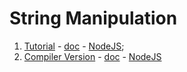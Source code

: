 # String Manipulation

1. [Tutorial](https://www.hackerearth.com/practice/data-structures-1/string-manipulation-1/basics-2/tutorial/) - [doc](tutorial/tutorial.md) - [NodeJS](tutorial/nodejs/reverse_substring.js);
2. [Compiler Version](https://www.hackerearth.com/problem/algorithm/compiler-version-2/) - [doc](compiler-version/compiler-version.md) - [NodeJS](compiler-version/nodejs/compiler_version.js)